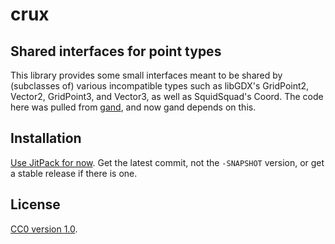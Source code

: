 # crux
## Shared interfaces for point types

This library provides some small interfaces meant to be shared by (subclasses of)
various incompatible types such as libGDX's GridPoint2, Vector2, GridPoint3, and
Vector3, as well as SquidSquad's Coord. The code here was pulled from
[gand](https://github.com/tommyettinger/gand), and now gand depends on this.

## Installation

[Use JitPack for now](https://jitpack.io/#tommyettinger/crux). Get the latest
commit, not the `-SNAPSHOT` version, or get a stable release if there is one.

## License

[CC0 version 1.0](LICENSE).
